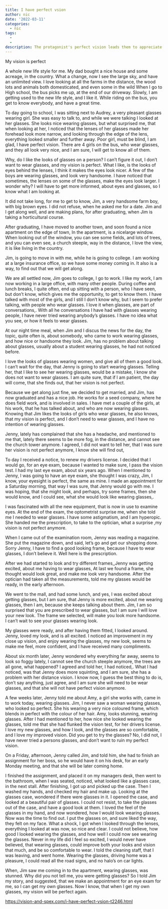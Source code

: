 ```yaml
---
title: I have perfect vsion
author: nic
date: '2022-03-11'
categories:
  - nic
tags:
  - 
  - 
description: The protagonist's perfect vision leads them to appreciate the beauty of glasses and form unexpected connections.
---
```

My vision is perfect




A whole new life style for me.
My dad bought a nice house and some acreage, in the country.
What a change, now I see the large sky, and have an unlimited view. 
I love looking at all the farms in the distance, the wood lots and animals both domesticated, and even some in the wild
When I go to High school, the bus picks me up, at the end of our driveway.
Slowly, I am getting used to the new life style, and I like it.
While riding on the bus, you get to know everybody, and have a great time.




To day going to school, I was sitting next to Audrey, a very pleasant glasses wearing girl.
She was easy to talk to, and while we were talking I looked at her glasses.
She looks nice wearing glasses, but what surprised me, that when looking at her, I noticed that the lenses of her glasses
made her forehead look more narrow, and looking through the edge of the lens, everything looked smaller and further away.
Poor girl, must be blind, I am glad, I have perfect vision. 
There are 4 girls on the bus, who wear glasses, and they all look very nice, and I am sure, I will get to know all of them.


Why, do I like the looks of glasses on a person?
I can’t figure it out, I don’t want to wear glasses, and my vision is perfect. 
What I like, is the looks of eyes behind the lenses, I think it makes the eyes look nicer.
A few of the boys are wearing glasses, and look very handsome.
I have noticed that sometimes, the lenses on some of the glasses, make the eyes look larger.
I wonder why?
I will have to get more informed, about eyes and glasses, so I know what I am looking at.




It did not take long, for me to get to know, Jim, a very handsome farm boy, with big brown eyes.
I did not refuse, when he asked me for a date.
Jim and I get along well, and are making plans, for after graduating, when Jim is taking a horticultural course. 


After graduating, I have moved to another town, and soon found a nice apartment on the edge of town, 
In the apartment, is a nicelarge window. 
When looking out of the window, you can see some fields, and lots of trees, and you can even see,
a church steeple, way in the distance, I love the view, it is like living in the country.




Jim, is going to move in with me, while he is going to college.
I am working at a large insurance office, so we have some money coming in.
It also is a way, to find out that we will get along.


We are all settled now, Jim goes to college, I go to work.
I like my work, I am now working in a large office, with many other people.
During coffee and lunch breaks, I quite often, end up sitting with a person, who I have seen, but don’t know,
which gives me the opportunity, to get to know them.
I have talked with most of the girls, and I still I don’t know why, but I seem to prefer talking, with people who wear glasses.
I love it when glasses, are part of conversations,.
With all he conversations I have had with glasses wearing people, I have never tried wearing anybody’s glasses.
I have no idea what you see, or how it feels to wear glasses.


At our night time meal, when Jim and I discus the news for the day, the topic, quite often is, about somebody,
who came to work wearing glasses, and how nice or handsome they look.
Jim, has no problem about talking about glasses, usually about a student wearing glasses, he had not noticed before.




I love the looks of glasses wearing women, and give all of them a good look. 
I can’t wait for the day, that Jenny is going to start wearing glasses.
Telling her, that I like to see her wearing glasses, would be a mistake, I know she does not want to wear glasses.
I am quite sure, that if I am patient, the day will come, that she finds out, that her vision is not perfect.




Because we get along just fine, we decided to get married, and Jim, has now graduated and has a nice job.
He works for a seed company, where he does field work, and is involved in sales.
I have met a couple of the girls, at his work, that he has talked about, and who are now wearing glasses.
Knowing that Jim likes the looks of girls who wear glasses, he also knows, that my vision is perfect, 
and I don’t need to wear glasses, and I have no intention of wearing glasses.




Jenny, lately has complained that she has a headache, and mentioned to me that, lately there seems to be more fog, 
in the distance, and cannot see the church tower anymore.
I agreed, I did not want to tell her, that I was sure her vision is not perfect anymore, I know she will find out,




To day I received a notice, to renew my drivers license.
I decided that I would go, for an eye exam, because I wanted to make sure, I pass the vision test. 
I had my last eye exam, about six years ago.
When I mentioned to Jenny, I was going to have an eye exam, she thought I was crazy,
Jim, I know, your eyesight is perfect, the same as mine.
I made an appointment for a Saturday morning, that way I was sure, that Jenny would go with me.
I was hoping, that she might look, and perhaps, try some frames, then she would know, and I could see, 
what she would look like wearing glasses,.




I was fascinated with all the new equipment, that is now in use to examine eyes.
At the end of the exam, the optometrist surprise me, when she told me I needed to wear glasses.
I have some astigmatism, and I am hyperopic.
She handed me the prescription, to take to the optician, what a surprise ,my vision is not perfect anymore.




When I came out of the examination room, Jenny was reading a magazine.
She put the magazine down, and said, let’s go and get our shopping done.
Sorry Jenny, I have to find a good looking frame, because I have to wear glasses,
I don’t believe it.
Well here is the prescription.




After we had started to look and try different frames,,Jenny was getting excited, about me having to wear glasses,
At last we found a frame, she thought would look great, and make me look very handsome.
After the optician had taken all the measurements, told me my glasses would be ready, in the early afternoon.




We went to the mall, and had some lunch, and yes, I was excited about getting glasses, but I am sure,
that Jenny is more excited, about me wearing glasses, then I am, because she keeps talking about them.
Jim, I am so surprised that you are prescribed to wear glasses, but I am sure I will love your new look.
The frame we selected, will make you look more handsome. I can’t wait to see your glasses wearing look.






My glasses were ready, and after having them fitted, I looked around.
Jenny, loved my look, and is all excited.
I noticed an improvement in my close up vision, and enjoy wearing the glasses, my new look, seems to make me feel, 
more confident, and I have received many compliments.




About six month later, Jenny wondered why everything far away, seems to look so foggy lately,
I cannot see the church steeple anymore, the trees are all gone, what happened?
I agreed and told her, I had noticed,.
What I had noticed, was that Jenny does more squinting, and I am sure, she has a problem with her distance vision.
I know now, I guess the best thing to do is, don’t say anything, just agree, and I am sure she will need to be wear glasses,
and that she will not have perfect vision anymore.




A few weeks later, Jenny told me about Amy, a girl she works with, came in to work today, wearing glasses.
Jim, I never saw a woman wearing glasses, who looked so perfect.
She his wearing a very nice coloured frame, which blends in perfect with the colour of her hair.
Amy, looks stunning, wearing glasses.
After I had mentioned to her, how nice she looked wearing the glasses, told me that she had flunked the vision test,
for her drivers license.
I love my new glasses, and how I look, and the glasses are so comfortable, and I love my improved vision.
Did you get to try the glasses?
No, I did not, I have never tried a persons glasses, and don’t want to ruin my perfect vision.




On a Friday, afternoon, Jenny called Jim, and told him, she had to finish an assignment for her boss, 
so he would have it on his desk, for an early Monday meeting, and that she will be later coming home.




I finished the assignment, and placed it on my managers desk, then went to the bathroom, when I was seated,
noticed, what looked like a glasses case, in the next stall.
After finishing, I got up and picked up the case.
Then I washed my hands, and checked my hair and make up. 
Looking at the glasses case, wondered if there were glasses in it.
I opened the case, and looked at a beautiful pair of glasses.
I could not resist, to take the glasses out of the case, and have a good look at them.
I loved the feel of the glasses in my hand, and now wondered, how I would look wearing glasses.
Now was the time to find out.
I put the glasses on, and sure liked the way, they felt on my face.
What a shock, I got when I looked through the lenses, everything I looked at was now, so nice and clear.
I could not believe, how good I looked wearing the glasses, and how well I could now see wearing the glasses.
Never in my life did I feel so excited, I would never have believed, that wearing glasses,
could improve both your looks and vision that much, and be so comfortable to wear.
I told the cleaning staff, that I was leaving, and went home.
Wearing the glasses, driving home was a pleasure, I could read all the road signs, and no halo’s on car lights.




When, Jim saw me coming in to the apartment, wearing glasses, was stunned.
Why did you not tell me, you were getting glasses?
So I told Jim my story, and suggested, that we make an appointment for an eye exam for me, so I can get my own glasses.
Now I know, that when I get my own glasses, my vision will be perfect again.

https://vision-and-spex.com/i-have-perfect-vsion-t2246.html